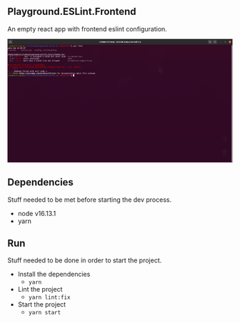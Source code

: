 ## Playground.ESLint.Frontend

An empty react app with frontend eslint configuration.

![index](./doc/index.png)

## Dependencies

Stuff needed to be met before starting the dev process.

- node v16.13.1
- yarn

## Run

Stuff needed to be done in order to start the project.

- Install the dependencies
  - `yarn`
- Lint the project
  - `yarn lint:fix`
- Start the project
  - `yarn start`
